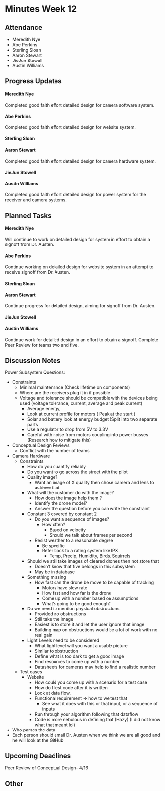 # Minutes Week 12

## Attendance
   - Meredith Nye
   - Abe Perkins
   - Sterling Sloan
   - Aaron Stewart
   - JieJun Stowell
   - Austin Williams

## Progress Updates
#### Meredith Nye
Completed good faith effort detailed design for camera software system. 
#### Abe Perkins
Completed good faith effort detailed design for website system.
#### Sterling Sloan
#### Aaron Stewart
Completed good faith effort detailed design for camera hardware system.
#### JieJun Stowell
#### Austin Williams
Completed good faith effort detailed design for power system for the receiver and camera systems.

## Planned Tasks
#### Meredith Nye
Will continue to work on detailed design for system in effort to obtain a signoff from Dr. Austen.
#### Abe Perkins
Continue working on detailed design for website system in an attempt to receive signoff from Dr. Austen.
#### Sterling Sloan
#### Aaron Stewart
Continue progress for detailed design, aiming for signoff from Dr. Austen.
#### JieJun Stowell
#### Austin Williams
Continue work for detailed design in an effort to obtain a signoff. Complete Peer Review for teams two and five.

## Discussion Notes
Power Subsystem Questions:
- Constraints
  - Minimal maintenance (Check lifetime on components)
  - Where are the receivers plug it in if possible 
  - Voltage and tolerance should be compatible with the devices being used  (voltage tolerance, current, average and peak current) 
     - Average energy, 
     - Look at current profile for motors ( Peak at the start ) 
     - Solar and battery look at energy budget (Split into two separate parts
     - Use a regulator to drop from 5V to 3.3V
     - Careful with noise from motors coupling into power busses (Research how to mitigate this) 
- Conceptual Design Reviews
    - Conflict with the number of teams
- Camera Hardware
    - Constraints
        - How do you quantify reliably 
        - Do you want to go across the street with the pilot 
        - Quality image?
            - Want an image of X quality then chose camera and lens to achieve that
        - What will the customer do with the image?
            - How does the image help them ?
            - Identify the drone model?
            - Answer the question before you can write the constraint
        - Constant 3 covered by constant 2 
            - Do you want a sequence of images?
                - How often?
                    - Based on velocity
                    - Should we talk about frames per second
            - Resist weather to a reasonable degree
                - Be specific 
                - Refer back to a rating system like IPX 
                    - Temp, Precip, Humidity, Birds, Squirrels 
        - Should we still take images of cleared drones then not store that 
            - Doesn’t know that five belongs in this subsystem 
            - May be in database 
        - Something missing 
            - How fast can the drone be move to be capable of tracking
                - Motors have slew rate
                - How fast and how far is the drone 
                - Come up with a number based on assumptions
                - What’s going to be good enough?
        - Do we need to mention physical obstructions
            - Provided no obstructions
            - Still take the image
            - Easiest is to store it and let the user ignore that image
            - Building map on obstructions would be a lot of work with no real gain
        - Light Levels need to be considered
            - What light level will you want a usable picture
            - Similar to obstruction 
            - Define what is too dark to get a good image
            - Find resources to come up with a number
            - Datasheets for cameras may help to find a realistic number
    - Test cases
        - Website
            - How could you come up with a scenario for a test case
            - How do I test code after it is written
            - Look at data flow.
            - Functional requirement -> how to we test that
                - See what it does with this or that input, or a sequence of inputs
            - Run through your algorithm following that dataflow
            - Code is more nebulous in defining that (Hazy) (I did not know what that meant lol)
- Who parses the data 
- Each person should email Dr. Austen when we think we are all good and he will look at the GitHub 

## Upcoming Deadlines
Peer Review of Conceptual Design- 4/16

## Other
